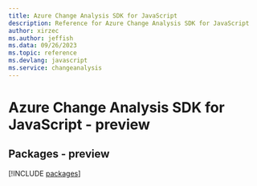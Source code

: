 ```yaml
---
title: Azure Change Analysis SDK for JavaScript
description: Reference for Azure Change Analysis SDK for JavaScript
author: xirzec
ms.author: jeffish
ms.data: 09/26/2023
ms.topic: reference
ms.devlang: javascript
ms.service: changeanalysis
---
```

# Azure Change Analysis SDK for JavaScript - preview
## Packages - preview
[!INCLUDE [packages](change-analysis-index.md)]